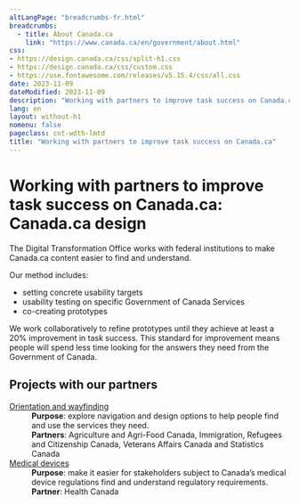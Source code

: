 ```yaml
---
altLangPage: "breadcrumbs-fr.html"
breadcrumbs:
  - title: About Canada.ca
    link: "https://www.canada.ca/en/government/about.html"
css:
- https://design.canada.ca/css/split-h1.css
- https://design.canada.ca/css/custom.css
- https://use.fontawesome.com/releases/v5.15.4/css/all.css
date: 2023-11-09
dateModified: 2023-11-09
description: "Working with partners to improve task success on Canada.ca"
lang: en
layout: without-h1
nomenu: false
pageclass: cnt-wdth-lmtd
title: "Working with partners to improve task success on Canada.ca"
---
```

<h1 property="name" id="wb-cont" dir="ltr"><span class="stacked"><span>Working with partners to improve task success on Canada.ca</span>: <span>Canada.ca design</span></span></h1>
<p>The Digital Transformation Office works with federal institutions to make Canada.ca content easier to find and understand.</p>
<p>Our method includes:</p>
<ul>
  <li>setting concrete usability targets</li>
  <li>usability testing on specific Government of Canada Services</li>
  <li>co-creating prototypes</li>
</ul>
<p>We work collaboratively to refine prototypes until they achieve at least a 20% improvement in task success.  This standard for improvement means people will spend less time looking for the answers they need from the Government of Canada.</p>
<h2>Projects with our partners</h2>
<div class="row mrgn-tp-lg">
  <div class="col-md-8">
    <dl class="dl-horizontal">
      <dt><a href="project-overview-en-08.html">Orientation and wayfinding</a></dt>
      <dd><strong>Purpose</strong>: explore navigation and design options to help people find and use the services they need.</dd>
      <dd><strong>Partners</strong>: Agriculture and Agri-Food Canada, Immigration, Refugees and Citizenship Canada, Veterans Affairs Canada and Statistics Canada</dd>
      <dt><a href="project-overview-en-09.html">Medical devices</a></dt>
      <dd><strong>Purpose</strong>: make it easier for stakeholders subject to Canada’s medical device regulations find and understand regulatory requirements.</dd>
      <dd><strong>Partner</strong>: Health Canada</dd>
    </dl>
  </div>
</div>
